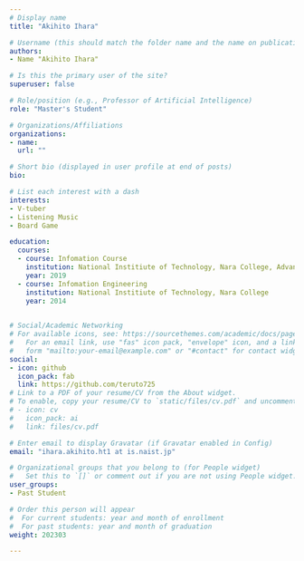 ```yaml
---
# Display name
title: "Akihito Ihara"

# Username (this should match the folder name and the name on publications)
authors:
- Name "Akihito Ihara"

# Is this the primary user of the site?
superuser: false

# Role/position (e.g., Professor of Artificial Intelligence)
role: "Master's Student"

# Organizations/Affiliations
organizations:
- name: 
  url: ""

# Short bio (displayed in user profile at end of posts)
bio: 

# List each interest with a dash
interests:
- V-tuber
- Listening Music
- Board Game

education:
  courses:
  - course: Infomation Course
    institution: National Institiute of Technology, Nara College, Advanced Cource
    year: 2019
  - course: Infomation Engineering
    institution: National Institiute of Technology, Nara College
    year: 2014
  

# Social/Academic Networking 
# For available icons, see: https://sourcethemes.com/academic/docs/page-builder/#icons
#   For an email link, use "fas" icon pack, "envelope" icon, and a link in the
#   form "mailto:your-email@example.com" or "#contact" for contact widget.
social:
- icon: github
  icon_pack: fab
  link: https://github.com/teruto725
# Link to a PDF of your resume/CV from the About widget.
# To enable, copy your resume/CV to `static/files/cv.pdf` and uncomment the lines below.
# - icon: cv
#   icon_pack: ai
#   link: files/cv.pdf

# Enter email to display Gravatar (if Gravatar enabled in Config)
email: "ihara.akihito.ht1 at is.naist.jp"

# Organizational groups that you belong to (for People widget)
#   Set this to `[]` or comment out if you are not using People widget.
user_groups:
- Past Student

# Order this person will appear
#  For current students: year and month of enrollment
#  For past students: year and month of graduation
weight: 202303

---
```

